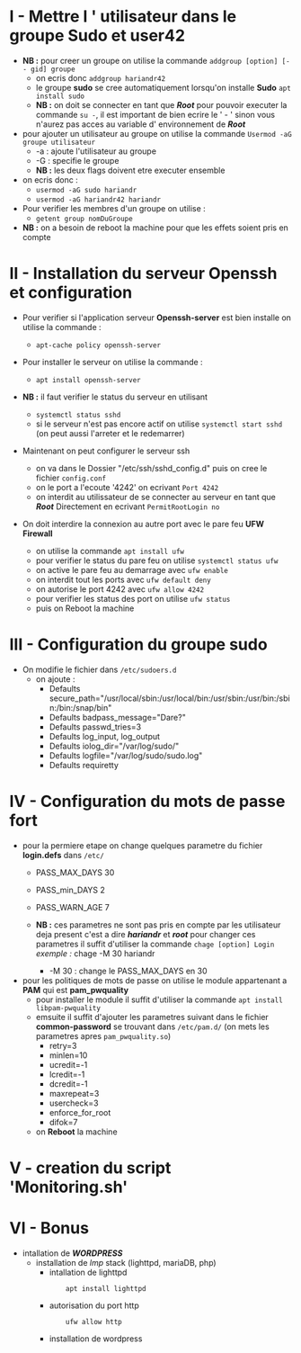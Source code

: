 # I - Mettre l ' utilisateur dans le groupe **Sudo** et **user42**

- **NB :** pour creer un groupe on utilise la commande `addgroup [option] [-- gid] groupe`
	- on ecris donc `addgroup hariandr42`
	- le groupe **sudo** se cree automatiquement lorsqu'on installe **Sudo**
 `apt install sudo`
	- **NB :** on doit se connecter en tant que ***Root*** pour pouvoir executer la commande
`su -`, il est important de bien ecrire le ' - ' sinon vous n'aurez pas acces au variable d'
environnement de ***Root***
- pour ajouter un utilisateur au groupe on utilise la commande `Usermod -aG groupe utilisateur`
	- -a : ajoute l'utilisateur au groupe
	- -G : specifie le groupe
	- **NB :** les deux flags doivent etre executer ensemble
- on ecris donc :
	- `usermod -aG sudo hariandr`
	- `usermod -aG hariandr42 hariandr`
- Pour verifier les membres d'un groupe on utilise :
	- `getent group nomDuGroupe`
- **NB :** on a besoin de reboot la machine pour que les effets soient pris en compte

# II - Installation du serveur Openssh et configuration

- Pour verifier si l'application serveur **Openssh-server** est bien installe on utilise la commande :
	- `apt-cache policy openssh-server`
- Pour installer le serveur on utilise la commande :
	- `apt install openssh-server`
- **NB :** il faut verifier le status du serveur en utilisant 
	- `systemctl status sshd`
	- si le serveur n'est pas encore actif on utilise `systemctl start sshd` (on peut aussi l'arreter et le redemarrer)
- Maintenant on peut configurer le serveur ssh
	- on va dans le Dossier "/etc/ssh/sshd_config.d" puis on cree le fichier `config.conf`
	- on le port a l'ecoute '4242' on ecrivant `Port 4242`
	- on interdit au utilissateur de se connecter au serveur en tant que ***Root*** Directement en ecrivant `PermitRootLogin no`
	
- On doit interdire la connexion au autre port avec le pare feu **UFW Firewall**
	- on utilise la commande `apt install ufw`
	- pour verifier le status du pare feu on utilise `systemctl status ufw`
	- on active le pare feu au demarrage avec `ufw enable`
	- on interdit tout les ports avec `ufw default deny`
	- on autorise le port 4242 avec `ufw allow 4242`
	- pour verifier les status des port on utilise `ufw status`
	- puis on Reboot la machine

# III - Configuration du groupe sudo
- On modifie le fichier dans `/etc/sudoers.d`
	- on ajoute :
		- Defaults	secure_path="/usr/local/sbin:/usr/local/bin:/usr/sbin:/usr/bin:/sbin:/bin:/snap/bin"
		- Defaults	badpass_message="Dare?"
		- Defaults	passwd_tries=3
		- Defaults	log_input, log_output
		- Defaults	iolog_dir="/var/log/sudo/"
		- Defaults	logfile="/var/log/sudo/sudo.log"
		- Defaults	requiretty

# IV - Configuration du mots de passe fort
- pour la permiere etape on change quelques parametre du fichier **login.defs** dans `/etc/`
	- PASS_MAX_DAYS	30
	- PASS_min_DAYS	2
	- PASS_WARN_AGE 7
	
	- **NB :** ces parametres ne sont pas pris en compte par les utilisateur deja present c'est a dire 
***hariandr*** et ***root***
	pour changer ces parametres il suffit d'utiliser la commande `chage [option] Login`
	*exemple :* chage -M 30 hariandr
		- -M 30 : change le PASS_MAX_DAYS en 30
- pour les politiques de mots de passe on utilise le module appartenant a **PAM** qui est **pam_pwquality**
	- pour installer le module il suffit d'utiliser la commande `apt install libpam-pwquality`
	- emsuite il suffit d'ajouter les parametres suivant dans le fichier **common-password** se trouvant dans `/etc/pam.d/` (on mets les parametres apres `pam_pwquality.so`)
		- retry=3
		- minlen=10
		- ucredit=-1
		- lcredit=-1
		- dcredit=-1
		- maxrepeat=3
		- usercheck=3
		- enforce_for_root
		- difok=7
	- on **Reboot** la machine
# V - creation du script 'Monitoring.sh'

# VI - Bonus
- intallation de ***WORDPRESS***
	- installation de *lmp* stack (lighttpd, mariaDB, php)
		- intallation de lighttpd
			```
				apt install lighttpd
			```
		- autorisation du port http
			```
				ufw allow http
			```
		- installation de wordpress
